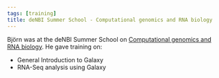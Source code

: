 ```yaml
---
tags: [training]
title: deNBI Summer School - Computational genomics and RNA biology
---
```


Björn was at the deNBI Summer School on [Computational genomics and RNA biology](https://www.denbi.de/22-training-cat/training-courses/278-de-nbi-summer-school-computational-genomics-and-rna-biology). He gave training on:

- General Introduction to Galaxy
- RNA-Seq analysis using Galaxy